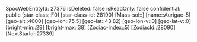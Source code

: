 ﻿---
location: [43.82,75.5,4000]
type: Station
tags:
- astro/Star

---
SpocWebEntityId: 27376
isDeleted: false
isReadOnly: false
confidential: public
[star-class::F0]
[star-class-id::28190]
[Mass-sol::]
[name::Aurigae-5]
[geo-alt::4000]
[geo-lon::75.5]
[geo-lat::43.82]
[geo-lon-v::0]
[geo-lat-v::0]
[bright-min::29]
[bright-max::38]
[Zodiac-index::5]
[ZodiacId::28090]
[NextStarId::27339]

